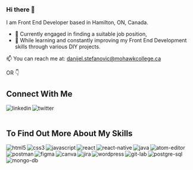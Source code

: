 ### Hi there 👋

I am Front End Developer based in Hamilton, ON, Canada.  
  
  - 🔭 Currently engaged in finding a suitable job position, 
  - 🌱 While learning and constantly improving my Front End Development skills through various DIY projects. 
  
📫 You can reach me at: danijel.stefanovic@mohawkcollege.ca 


OR 👇


## Connect With Me
[<img align="left" alt="linkedin" src="https://img.shields.io/badge/linkedin-%230077B5.svg?&style=for-the-badge&logo=linkedin&logoColor=white" />](https://www.linkedin.com/in/danijel-stefanovic/)
[<img align="left" alt="twitter" src="https://img.shields.io/badge/twitter-%231DA1F2.svg?&style=for-the-badge&logo=twitter&logoColor=white" />](https://twitter.com/)

<br>  
<br>

## To Find Out More About My Skills 

<img align="left" alt="html5" src="https://img.shields.io/badge/html5-white?style=for-the-badge&logo=html5&labelColor=grey" /> 
<img align="left" alt="css3" src="https://img.shields.io/badge/css3-white?style=for-the-badge&logo=css3&logoColor=lightblue&labelColor=grey" />
<img align="left" alt="javascript" src="https://img.shields.io/badge/javascript-white?style=for-the-badge&logo=javascript&labelColor=grey" />
<img align="left" alt="react" src="https://img.shields.io/badge/react-white?style=for-the-badge&logo=react&labelColor=grey" />    
<img align="left" alt="react-native" src="https://img.shields.io/badge/css3-white?style=for-the-badge&logo=css3&logoColor=blue&labelColor=grey" />

<img align="left" alt="java" src="https://img.shields.io/badge/java-white?style=for-the-badge&logo=java&labelColor=grey" />
<img align="left" alt="atom-editor" src="https://img.shields.io/badge/atom editor-white?style=for-the-badge&logo=atom&labelColor=grey" />     
<br>
<img align="left" alt="postman" src="https://img.shields.io/badge/postman-white?style=for-the-badge&logo=postman&labelColor=grey" />
<img align="left" alt="figma" src="https://img.shields.io/badge/figma-white?style=for-the-badge&logo=figma&labelColor=grey" />    
<img align="left" alt="canva" src="https://img.shields.io/badge/canva-white?style=for-the-badge&logo=canva&labelColor=grey" /> 
<img align="left" alt="jira" src="https://img.shields.io/badge/jira-white?style=for-the-badge&logo=jira&labelColor=grey" />
<img align="left" alt="wordpress" src="https://img.shields.io/badge/wordpress-white?style=for-the-badge&logo=wordpress&logoColor=blue" /> 
<img align="left" alt="git-lab" src="https://img.shields.io/badge/gitlab-white?style=for-the-badge&logo=gitlab&labelColor=grey" />
<img align="left" alt="postgre-sql" src="https://img.shields.io/badge/postgresql-white?style=for-the-badge&logo=postgresql&labelColor=grey" />    
<img align="left" alt="mongo-db" src="https://img.shields.io/badge/mongodb-white?style=for-the-badge&logo=mongodb&labelColor=grey" />    





 
 
